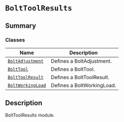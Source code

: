 # `BoltToolResults`

<a id="summary"></a>

## Summary

### Classes

| Name | Description |
|---------------------------------------------------------------------------------------------------------------------------------------------|-----------------------------|
| [`BoltAdjustment`](BoltAdjustment.md#ansys.mechanical.stubs.v242.Ansys.ACT.Automation.Mechanical.Results.BoltToolResults.BoltAdjustment)    | Defines a BoltAdjustment.   |
| [`BoltTool`](BoltTool.md#ansys.mechanical.stubs.v242.Ansys.ACT.Automation.Mechanical.Results.BoltToolResults.BoltTool)                      | Defines a BoltTool.         |
| [`BoltToolResult`](BoltToolResult.md#ansys.mechanical.stubs.v242.Ansys.ACT.Automation.Mechanical.Results.BoltToolResults.BoltToolResult)    | Defines a BoltToolResult.   |
| [`BoltWorkingLoad`](BoltWorkingLoad.md#ansys.mechanical.stubs.v242.Ansys.ACT.Automation.Mechanical.Results.BoltToolResults.BoltWorkingLoad) | Defines a BoltWorkingLoad.  |

<a id="description"></a>

## Description

BoltToolResults module.

<!-- !! processed by numpydoc !! -->

